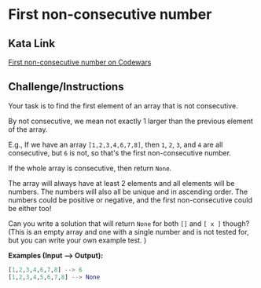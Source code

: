# First non-consecutive number

## Kata Link

[First non-consecutive number on Codewars](https://www.codewars.com/kata/58f8a3a27a5c28d92e000144/train/python)

## Challenge/Instructions

Your task is to find the first element of an array that is not consecutive.

By not consecutive, we mean not exactly 1 larger than the previous element of the array.

E.g., If we have an array `[1,2,3,4,6,7,8]`, then `1`, `2`, `3`, and `4` are all consecutive, but `6` is not, so that's the first non-consecutive number.

If the whole array is consecutive, then return `None`.

The array will always have at least 2 elements and all elements will be numbers. The numbers will also all be unique and in ascending order. The numbers could be positive or negative, and the first non-consecutive could be either too!

Can you write a solution that will return `None` for both `[]` and `[ x ]` though? (This is an empty array and one with a single number and is not tested for, but you can write your own example test. )

**Examples (Input --> Output):**

```python
[1,2,3,4,6,7,8] --> 6
[1,2,3,4,5,6,7,8] --> None
```